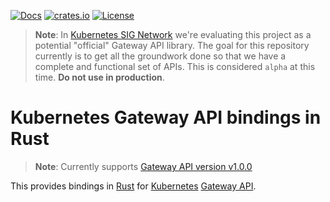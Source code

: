 [![Docs](https://img.shields.io/badge/docs-docs.rs-ff69b4.svg)](https://docs.rs/gateway-api/)
[![crates.io](https://img.shields.io/crates/v/gateway-api.svg)](https://crates.io/crates/gateway-api)
[![License](https://img.shields.io/badge/license-mit-blue.svg)](https://raw.githubusercontent.com/kube-rs/gateway-api-rs/main/LICENSE)

> **Note**: In [Kubernetes SIG Network][signet] we're evaluating this project
> as a potential "official" Gateway API library. The goal for this repository
> currently is to get all the groundwork done so that we have a complete and
> functional set of APIs. This is considered `alpha` at this time.
> **Do not use in production**.

[signet]:https://github.com/kubernetes/community/tree/master/sig-network

# Kubernetes Gateway API bindings in Rust

> **Note**: Currently supports [Gateway API version v1.0.0][gwv]

This provides bindings in [Rust][rust] for [Kubernetes][k8s] [Gateway
API][gwapi].

[gwv]:https://github.com/kubernetes-sigs/gateway-api/releases/tag/v1.0.0
[rust]:https://rust-lang.org
[k8s]:https://kubernetes.io
[gwapi]:https://gateway-api.sigs.k8s.io/
